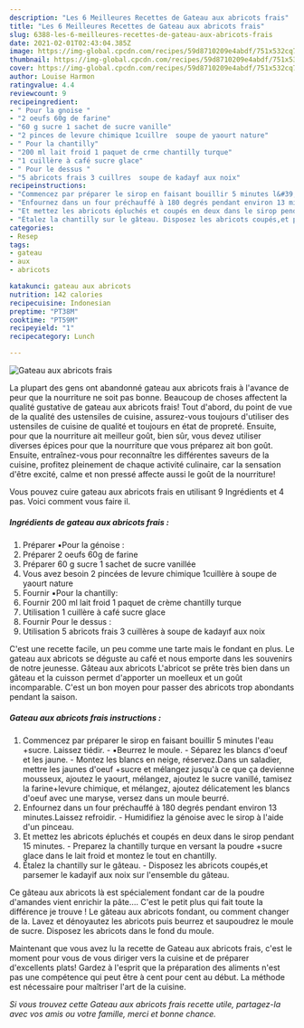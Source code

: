 ```yaml
---
description: "Les 6 Meilleures Recettes de Gateau aux abricots frais"
title: "Les 6 Meilleures Recettes de Gateau aux abricots frais"
slug: 6388-les-6-meilleures-recettes-de-gateau-aux-abricots-frais
date: 2021-02-01T02:43:04.385Z
image: https://img-global.cpcdn.com/recipes/59d8710209e4abdf/751x532cq70/gateau-aux-abricots-frais-photo-principale-de-la-recette.jpg
thumbnail: https://img-global.cpcdn.com/recipes/59d8710209e4abdf/751x532cq70/gateau-aux-abricots-frais-photo-principale-de-la-recette.jpg
cover: https://img-global.cpcdn.com/recipes/59d8710209e4abdf/751x532cq70/gateau-aux-abricots-frais-photo-principale-de-la-recette.jpg
author: Louise Harmon
ratingvalue: 4.4
reviewcount: 9
recipeingredient:
- " Pour la gnoise "
- "2 oeufs 60g de farine"
- "60 g sucre 1 sachet de sucre vanille"
- "2 pinces de levure chimique 1cuillre  soupe de yaourt nature"
- " Pour la chantilly"
- "200 ml lait froid 1 paquet de crme chantilly turque"
- "1 cuillère à café sucre glace"
- " Pour le dessus "
- "5 abricots frais 3 cuillres  soupe de kadayf aux noix"
recipeinstructions:
- "Commencez par préparer le sirop en faisant bouillir 5 minutes l&#39;eau +sucre. Laissez tiédir.  ▪️Beurrez le moule. Séparez les blancs d&#39;oeuf et les jaune. Montez les blancs en neige, réservez.Dans un saladier, mettre les jaunes d&#39;oeuf +sucre et mélangez jusqu&#39;à ce que ça devienne mousseux, ajoutez le yaourt, mélangez, ajoutez le sucre vanillé, tamisez la farine+levure chimique, et mélangez, ajoutez délicatement les blancs d&#39;oeuf avec une maryse, versez dans un moule beurré."
- "Enfournez dans un four préchauffé à 180 degrés pendant environ 13 minutes.Laissez refroidir.  Humidifiez la génoise avec le sirop à l&#39;aide d&#39;un pinceau."
- "Et mettez les abricots épluchés et coupés en deux dans le sirop pendant 15 minutes. Preparez la chantilly turque en versant la poudre +sucre glace dans le lait froid et montez le tout en chantilly."
- "Étalez la chantilly sur le gâteau. Disposez les abricots coupés,et parsemer le kadayif aux noix sur l&#39;ensemble du gâteau."
categories:
- Resep
tags:
- gateau
- aux
- abricots

katakunci: gateau aux abricots 
nutrition: 142 calories
recipecuisine: Indonesian
preptime: "PT38M"
cooktime: "PT59M"
recipeyield: "1"
recipecategory: Lunch

---
```



![Gateau aux abricots frais](https://img-global.cpcdn.com/recipes/59d8710209e4abdf/751x532cq70/gateau-aux-abricots-frais-photo-principale-de-la-recette.jpg)

La plupart des gens ont abandonné gateau aux abricots frais à l'avance de peur que la nourriture ne soit pas bonne. Beaucoup de choses affectent la qualité gustative de gateau aux abricots frais! Tout d'abord, du point de vue de la qualité des ustensiles de cuisine, assurez-vous toujours d'utiliser des ustensiles de cuisine de qualité et toujours en état de propreté. Ensuite, pour que la nourriture ait meilleur goût, bien sûr, vous devez utiliser diverses épices pour que la nourriture que vous préparez ait bon goût. Ensuite, entraînez-vous pour reconnaître les différentes saveurs de la cuisine, profitez pleinement de chaque activité culinaire, car la sensation d'être excité, calme et non pressé affecte aussi le goût de la nourriture!

<!--inarticleads1-->

Vous pouvez cuire gateau aux abricots frais en utilisant 9 Ingrédients et 4 pas. Voici comment vous faire il.

##### Ingrédients de gateau aux abricots frais :

1. Préparer  ▪️Pour la génoise :
1. Préparer 2 oeufs 60g de farine
1. Préparer 60 g sucre 1 sachet de sucre vanillée
1. Vous avez besoin 2 pincées de levure chimique 1cuillère à soupe de yaourt nature
1. Fournir  ▪️Pour la chantilly:
1. Fournir 200 ml lait froid 1 paquet de crème chantilly turque
1. Utilisation 1 cuillère à café sucre glace
1. Fournir  Pour le dessus :
1. Utilisation 5 abricots frais 3 cuillères à soupe de kadayıf aux noix


C&#39;est une recette facile, un peu comme une tarte mais le fondant en plus. Le gateau aux abricots se déguste au café et nous emporte dans les souvenirs de notre jeunesse. Gâteau aux abricots L&#39;abricot se prête très bien dans un gâteau et la cuisson permet d&#39;apporter un moelleux et un goût incomparable. C&#39;est un bon moyen pour passer des abricots trop abondants pendant la saison. 

<!--inarticleads2-->

##### Gateau aux abricots frais instructions :

1. Commencez par préparer le sirop en faisant bouillir 5 minutes l&#39;eau +sucre. Laissez tiédir.  - ▪️Beurrez le moule. - Séparez les blancs d&#39;oeuf et les jaune. - Montez les blancs en neige, réservez.Dans un saladier, mettre les jaunes d&#39;oeuf +sucre et mélangez jusqu&#39;à ce que ça devienne mousseux, ajoutez le yaourt, mélangez, ajoutez le sucre vanillé, tamisez la farine+levure chimique, et mélangez, ajoutez délicatement les blancs d&#39;oeuf avec une maryse, versez dans un moule beurré.
1. Enfournez dans un four préchauffé à 180 degrés pendant environ 13 minutes.Laissez refroidir.  - Humidifiez la génoise avec le sirop à l&#39;aide d&#39;un pinceau.
1. Et mettez les abricots épluchés et coupés en deux dans le sirop pendant 15 minutes. - Preparez la chantilly turque en versant la poudre +sucre glace dans le lait froid et montez le tout en chantilly.
1. Étalez la chantilly sur le gâteau. - Disposez les abricots coupés,et parsemer le kadayif aux noix sur l&#39;ensemble du gâteau.


Ce gâteau aux abricots là est spécialement fondant car de la poudre d&#39;amandes vient enrichir la pâte…. C&#39;est le petit plus qui fait toute la différence je trouve ! Le gâteau aux abricots fondant, ou comment changer de la. Lavez et dénoyautez les abricots puis beurrez et saupoudrez le moule de sucre. Disposez les abricots dans le fond du moule. 

<!--inarticleads1-->

<p>
Maintenant que vous avez lu la recette de Gateau aux abricots frais, c'est le moment pour vous de vous diriger vers la cuisine et de préparer d'excellents plats! Gardez à l'esprit que la préparation des aliments n'est pas une compétence qui peut être à cent pour cent au début. La méthode est nécessaire pour maîtriser l'art de la cuisine.
</p>

<p>
<i>Si vous trouvez cette Gateau aux abricots frais recette utile, partagez-la avec vos amis ou votre famille, merci et bonne chance.</i>
</p>
